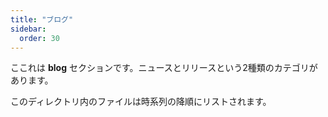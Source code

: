 ```yaml
---
title: "ブログ"
sidebar:
  order: 30
---
```



ここれは **blog** セクションです。ニュースとリリースという2種類のカテゴリがあります。

このディレクトリ内のファイルは時系列の降順にリストされます。
